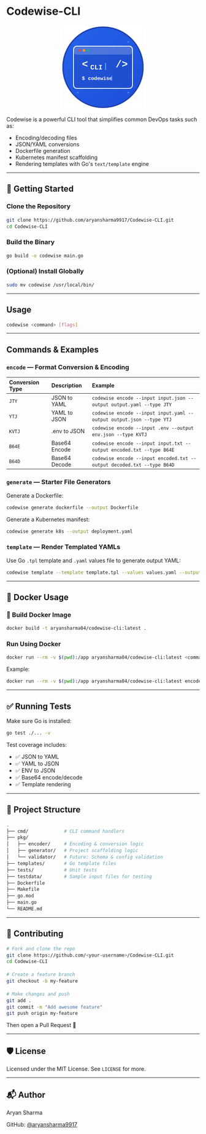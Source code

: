 # Codewise-CLI

<div align="center">
  <img src="assets/logo-blue.svg" alt="Codewise Logo" width="220"/>
</div>

Codewise is a powerful CLI tool that simplifies common DevOps tasks such as:

  * Encoding/decoding files
  * JSON/YAML conversions
  * Dockerfile generation
  * Kubernetes manifest scaffolding
  * Rendering templates with Go's `text/template` engine

-----

## 🚀 Getting Started

### Clone the Repository

```bash
git clone https://github.com/aryansharma9917/Codewise-CLI.git
cd Codewise-CLI
```

### Build the Binary

```bash
go build -o codewise main.go
```

### (Optional) Install Globally

```bash
sudo mv codewise /usr/local/bin/
```

-----

## Usage

```bash
codewise <command> [flags]
```

-----

## Commands & Examples

### `encode` — Format Conversion & Encoding

| Conversion Type | Description           | Example                                                                     |
| :-------------- | :-------------------- | :-------------------------------------------------------------------------- |
| `JTY`           | JSON to YAML          | `codewise encode --input input.json --output output.yaml --type JTY`      |
| `YTJ`           | YAML to JSON          | `codewise encode --input input.yaml --output output.json --type YTJ`      |
| `KVTJ`          | .env to JSON          | `codewise encode --input .env --output env.json --type KVTJ`              |
| `B64E`          | Base64 Encode         | `codewise encode --input input.txt --output encoded.txt --type B64E`      |
| `B64D`          | Base64 Decode         | `codewise encode --input encoded.txt --output decoded.txt --type B64D`    |

### `generate` — Starter File Generators

Generate a Dockerfile:

```bash
codewise generate dockerfile --output Dockerfile
```

Generate a Kubernetes manifest:

```bash
codewise generate k8s --output deployment.yaml
```

### `template` — Render Templated YAMLs

Use Go `.tpl` template and `.yaml` values file to generate output YAML:

```bash
codewise template --template template.tpl --values values.yaml --output rendered.yaml
```

-----

## 🐳 Docker Usage

### 🔨 Build Docker Image

```bash
docker build -t aryansharma04/codewise-cli:latest .
```

### Run Using Docker

```bash
docker run --rm -v $(pwd):/app aryansharma04/codewise-cli:latest <command>
```

Example:

```bash
docker run --rm -v $(pwd):/app aryansharma04/codewise-cli:latest encode --input /app/input.json --output /app/output.yaml --type JTY
```

-----

## ✅ Running Tests

Make sure Go is installed:

```bash
go test ./... -v
```

Test coverage includes:

  * ✅ JSON to YAML
  * ✅ YAML to JSON
  * ✅ ENV to JSON
  * ✅ Base64 encode/decode
  * ✅ Template rendering

-----

## 📁 Project Structure

```bash
.
├── cmd/             # CLI command handlers
├── pkg/
│   ├── encoder/     # Encoding & conversion logic
│   ├── generator/   # Project scaffolding logic
│   └── validator/   # Future: Schema & config validation
├── templates/       # Go template files
├── tests/           # Unit tests
├── testdata/        # Sample input files for testing
├── Dockerfile
├── Makefile
├── go.mod
├── main.go
└── README.md
```

-----

## 🤝 Contributing

```bash
# Fork and clone the repo
git clone https://github.com/<your-username>/Codewise-CLI.git
cd Codewise-CLI

# Create a feature branch
git checkout -b my-feature

# Make changes and push
git add .
git commit -m "Add awesome feature"
git push origin my-feature
```

Then open a Pull Request 🚀

-----

## 🛡 License

Licensed under the MIT License. See `LICENSE` for more.

-----

## 📬 Author

Aryan Sharma

GitHub: [@aryansharma9917](https://www.google.com/search?q=https://github.com/aryansharma9917)